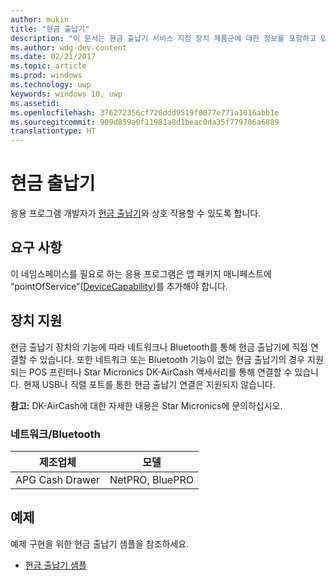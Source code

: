 ```yaml
---
author: mukin
title: "현금 출납기"
description: "이 문서는 현금 출납기 서비스 지점 장치 제품군에 대한 정보를 포함하고 있습니다."
ms.author: wdg-dev-content
ms.date: 02/21/2017
ms.topic: article
ms.prod: windows
ms.technology: uwp
keywords: windows 10, uwp
ms.assetid: 
ms.openlocfilehash: 376272356cf720ddd9519f0077e771a1016abb1e
ms.sourcegitcommit: 909d859a0f11981a8d1beac0da35f779786a6889
translationtype: HT
---
```

# <a name="cash-drawer"></a>현금 출납기

응용 프로그램 개발자가 [현금 출납기](https://docs.microsoft.com/en-us/uwp/api/windows.devices.pointofservice.cashdrawer)와 상호 작용할 수 있도록 합니다.

## <a name="requirements"></a>요구 사항
이 네임스페이스를 필요로 하는 응용 프로그램은 앱 패키지 매니페스트에 “pointOfService”([DeviceCapability](https://msdn.microsoft.com/library/4353c4fd-f038-4986-81ed-d2ec0c6235ef))를 추가해야 합니다.

## <a name="device-support"></a>장치 지원
현금 출납기 장치의 기능에 따라 네트워크나 Bluetooth를 통해 현금 출납기에 직접 연결할 수 있습니다. 또한 네트워크 또는 Bluetooth 기능이 없는 현금 출납기의 경우 지원되는 POS 프린터나 Star Micronics DK-AirCash 액세서리를 통해 연결할 수 있습니다. 현재 USB나 직렬 포트를 통한 현금 출납기 연결은 지원되지 않습니다.

**참고:** DK-AirCash에 대한 자세한 내용은 Star Micronics에 문의하십시오.

### <a name="networkbluetooth"></a>네트워크/Bluetooth
| 제조업체 |    모델 |
|--------------|-----------|
| APG Cash Drawer |    NetPRO, BluePRO |

## <a name="examples"></a>예제
예제 구현을 위한 현금 출납기 샘플을 참조하세요.
+    [현금 출납기 샘플](https://github.com/Microsoft/Windows-universal-samples/tree/master/Samples/CashDrawer)

